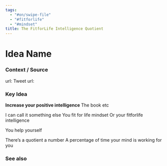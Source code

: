 ```yaml
---
tags:
  - "#on/swipe-file"
  - "#fitforlife"
  - "#mindset"
title: The FitforLife Intelligence Quotient
---
```

# Idea Name

### Context / Source
url: 
Tweet url: 

### Key Idea

**Increase your positive intelligence**
The book etc

  I can call it something else
You fit for life mindset
Or your fitforlife intelligence

You help yourself 

There’s a quotient a number
A percentage of time your mind is working for you

### See also
